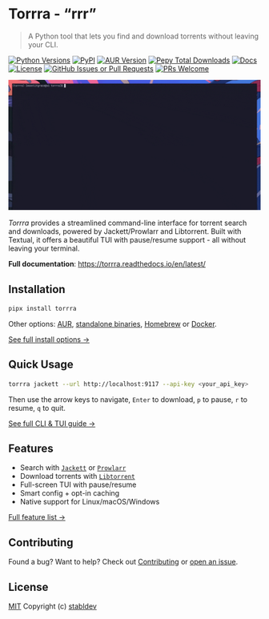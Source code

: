 # Torrra - “rrr”

> A Python tool that lets you find and download torrents without leaving your CLI.

[![Python Versions](https://img.shields.io/pypi/pyversions/torrra?style=flat-square)](https://pypi.org/project/torrra/)
[![PyPI](https://img.shields.io/pypi/v/torrra?style=flat-square)](https://pypi.org/project/torrra/)
[![AUR Version](https://img.shields.io/aur/version/torrra?style=flat-square)](https://aur.archlinux.org/packages/torrra)
[![Pepy Total Downloads](https://img.shields.io/pepy/dt/torrra?style=flat-square&color=blue)](https://pypi.org/project/torrra/)
[![Docs](https://readthedocs.org/projects/torrra/badge/?version=latest&style=flat-square)](https://torrra.readthedocs.io/)
[![License](https://img.shields.io/github/license/stabldev/torrra?style=flat-square)](https://github.com/stabldev/torrra/blob/main/LICENSE)
[![GitHub Issues or Pull Requests](https://img.shields.io/github/issues/stabldev/torrra?style=flat-square)](https://github.com/stabldev/torrra/issues)
[![PRs Welcome](https://img.shields.io/badge/PRs-welcome-brightgreen?style=flat-square)](https://github.com/stabldev/torrra/issues)

![demo](./docs/_static/demo.gif)

_Torrra_ provides a streamlined command-line interface for torrent search and downloads, powered by Jackett/Prowlarr and Libtorrent. Built with Textual, it offers a beautiful TUI with pause/resume support - all without leaving your terminal.

**Full documentation**: https://torrra.readthedocs.io/en/latest/

## Installation

```bash
pipx install torrra
```

Other options: [AUR](https://aur.archlinux.org/packages/torrra), [standalone binaries](https://github.com/stabldev/torrra/releases), [Homebrew](https://github.com/Maniacsan/homebrew-torrra) or [Docker](https://hub.docker.com/r/stabldev/torrra).

[See full install options →](https://torrra.readthedocs.io/en/latest/installation.html)

## Quick Usage

```bash
torrra jackett --url http://localhost:9117 --api-key <your_api_key>
```

Then use the arrow keys to navigate, `Enter` to download, `p` to pause, `r` to resume, `q` to quit.

[See full CLI & TUI guide →](https://torrra.readthedocs.io/en/latest/usage.html)

## Features

- Search with [`Jackett`](https://github.com/Jackett/Jackett) or [`Prowlarr`](https://github.com/Prowlarr/Prowlarr)
- Download torrents with [`Libtorrent`](https://libtorrent.org)
- Full-screen TUI with pause/resume
- Smart config + opt-in caching
- Native support for Linux/macOS/Windows

[Full feature list →](https://torrra.readthedocs.io/en/latest/#features)

## Contributing

Found a bug? Want to help?
Check out [Contributing](https://torrra.readthedocs.io/en/latest/contributing.html) or [open an issue](https://github.com/stabldev/torrra/issues).

## License

[MIT](https://github.com/stabldev/torrra/blob/main/LICENSE) Copyright (c) [stabldev](https://github.com/stabldev)
